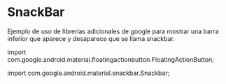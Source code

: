 # SnackBar
Ejemplo de uso de librerías adicionales de google para mostrar una barra inferior que aparece y desaparece que se llama snackbar.

import com.google.android.material.floatingactionbutton.FloatingActionButton;

import com.google.android.material.snackbar.Snackbar;
